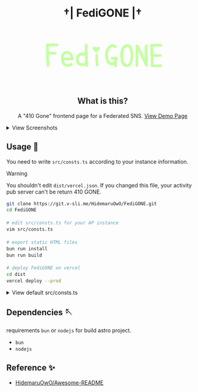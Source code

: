 <div align="center">

# †| FediGONE |†

![image](./docs/logo.png)

## What is this?

A "410 Gone" frontend page for a Federated SNS. [View Demo Page](https://fedi-gone.vercel.app/)

</div>

<details>
<summary>View Screenshots</summary>

![webpage](./docs/webpage.png)

</details>

## Usage 💨

You need to write `src/consts.ts` according to your instance information.

> [!WARNING]
> You shouldn't edit `dist/vercel.json`. If you changed this file, your activity pub server can't be return 410 GONE.

```bash
git clone https://git.v-sli.me/HidemaruOwO/FediGONE.git
cd FediGONE

# edit src/consts.ts for your AP instance
vim src/consts.ts

# export static HTML files
bun run install
bun run build

# deploy FediGONE on vercel
cd dist
vercel deploy --prod
```

<details>
<summary>View default src/consts.ts</summary>

```ts
export const DOMAIN = "ap.example.tld";
export const TITLE = "インスタンスの墓標";
export const DESCRIPTION = `このインスタンスは閉鎖しました。"${DOMAIN}"を支えていただきありがとうございました。`;
export const MAIN_MESSAGE_LINE: string[] = [
	`このインスタンスは滅んでしまったようです。`,
	`ここにあるのは、`,
	`インスタンスの墓標です。`,
];
export const NEXT_INSTANCE_URL = "https://new.example.tld";
export const NEXT_INSTANCE_MESSAGE = "新しいインスタンスに進む";
```

</details>

## Dependencies 🪡

requirements `bun` or `nodejs` for build astro project.

- `bun`
- `nodejs`

## Reference ✨

- [HidemaruOwO/Awesome-README](https://git.v-sli.me/HidemaruOwO/Awesome-README)

